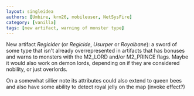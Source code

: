 ```yaml
---
layout: singleidea
authors: [Umbire, krm26, mobileuser, NetSysFire]
category: [vanilla]
tags: [new artifact, warning of monster type]
---
```

New artifact *Regicider* (or *Regicide*, *Usurper* or *Royalbane*): a sword of
some type that isn't already overrepresented in artifacts that has bonuses and
warns to monsters with the M2_LORD and/or M2_PRINCE flags. Maybe it would also work
on demon lords, depending on if they are considered nobility, or just overlords.

On a somewhat sillier note its attributes could also extend to queen bees and
also have some ability to detect royal jelly on the map (invoke effect?)

